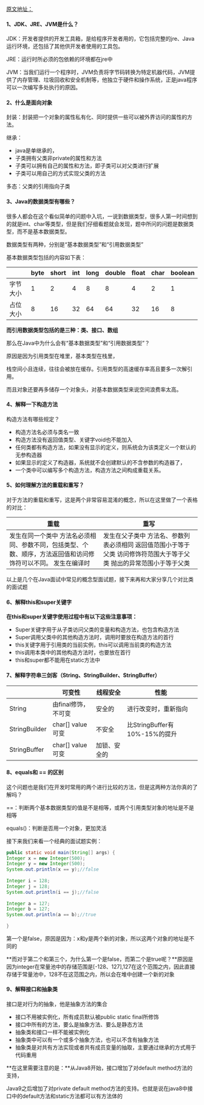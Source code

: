 



[原文地址：](https://blog.csdn.net/weixin_44985880/article/details/112235066?utm_medium=distribute.pc_category.none-task-blog-hot-8.nonecase&depth_1-utm_source=distribute.pc_category.none-task-blog-hot-8.nonecase&request_id=)

#### 1、JDK、JRE、JVM是什么？

JDK：开发者提供的开发工具箱，是给程序开发者用的，它包括完整的jre、Java运行环境，还包括了其他供开发者使用的工具包。

JRE：运行时所必须的包依赖的环境都在jre中

JVM：当我们运行一个程序时，JVM负责将字节码转换为特定机器代码，JVM提供了内存管理、垃圾回收和安全机制等，他独立于硬件和操作系统，正是java程序可以一次编写多处执行的原因。

#### 2、什么是面向对象

封装：封装把一个对象的属性私有化、同时提供一些可以被外界访问的属性的方法。

继承：

- java是单继承的，
- 子类拥有父类非private的属性和方法
- 子类可以拥有自己的属性和方法，即子类可以对父类进行扩展
- 子类可以用自己的方式实现父类的方法

多态：父类的引用指向子类



#### **3、Java的数据类型有哪些？**

很多人都会在这个看似简单的问题中入坑，一说到数据类型，很多人第一时间想到的就是int、char等类型，但是我们仔细看题就会发现，题中所问的问题是数据类型，而不是基本数据类型。

数据类型有两种，分别是“基本数据类型”和“引用数据类型”

基本数据类型包括的内容如下表：

|          | byte | short | int  | long | double | float | char | boolean |
| -------- | ---- | ----- | ---- | ---- | ------ | ----- | ---- | ------- |
| 字节大小 | 1    | 2     | 4    | 8    | 8      | 4     | 2    | 1       |
| 占位大小 | 8    | 16    | 32   | 64   | 64     | 32    | 16   | 8       |

**而引用数据类型包括的是三种：类、接口、数组**

那么在Java中为什么会有“基本数据类型”和“引用数据类型”？

原因是因为引用类型在堆里，基本类型在栈里，

栈空间小且连续，往往会被放在缓存。引用类型的高速缓存率高且要多一次解引用。

而且对象还要再多储存一个对象头，对基本数据类型来说空间浪费率太高。

#### **4、解释一下构造方法**

构造方法有哪些规定？

- 构造方法名必须与类名一致
- 构造方法没有返回值类型、关键字void也不能加入
- 任何类都有构造方法，如果没有显示的定义，则系统会为该类定义一个默认的无参构造器
- 如果显示的定义了构造器，系统就不会创建默认的不含参数的构造器了，
- 一个类中可以编写多个构造方法，构造方法之间构成重载关系。

#### **5、如何理解方法的重载和重写？**

对于方法的重载和重写，这是两个非常容易混淆的概念，所以在这里做了一个表格的对比：

| 重载                                                         | 重写                                                         |
| ------------------------------------------------------------ | ------------------------------------------------------------ |
| 发生在同一个类中  方法名必须相同、参数不同，包括类型、个数、顺序，方法返回值和访问修饰符可以不同。  发生在编译时 | 发生在父子类中  方法名、参数列表必须相同  返回值范围小于等于父类  访问修饰符范围大于等于父类  抛出的异常范围小于等于父类 |

以上是几个在Java面试中常见的概念型面试题，接下来再和大家分享几个对比类的面试题

#### **6、解释this和super关键字**

**在this和super关键字使用过程中有以下这些注意事项：**

- Super关键字用于从子类访问父类的变量和构造方法，也包含构造方法
- Super调用父类中的其他构造方法时，调用时要放在构造方法的首行
- this关键字用于引用类的当前实例，this可以调用当前类的构造方法
- this调用本类中的其他构造方法时，也要放在首行
- this和super都不能用在static方法中

#### **7、解释字符串三剑客（String、StringBuilder、StringBuffer）**

|               | 可变性              | 线程安全     | 性能                          |
| ------------- | ------------------- | ------------ | ----------------------------- |
| String        | 由final修饰，不可变 | 安全的       | 进行改变时，重新指向          |
| StringBuilder | char[] value 可变   | 不安全       | 比StringBuffer有10%-15%的提升 |
| StringBuffer  | char[] value 可变   | 加锁、安全的 |                               |

 

#### **8、equals和 == 的区别**

这个问题也是我们在开发时常用的两个进行比较的方法，但是这两种方法你真的了解吗？

==：判断两个基本数据类型的值是不是相等，或两个引用类型对象的地址是不是相等

equals()：判断是否用一个对象，更加灵活

接下来我们来看一个经典的面试题实例：

```java
public static void main(String[] args) {
Integer x = new Integer(500);
Integer y = new Integer(500);
System.out.println(x == y);//false
 
Integer i = 128;
Integer j = 128;
System.out.println(i == j);//false
 
Integer a = 127;
Integer b = 127;
System.out.println(a == b);//true
   
}
```

第一个是false，原因是因为：x和y是两个新的对象，所以这两个对象的地址是不同的

**而对于第二个和第三个，为什么第一个是false，而第二个是true呢？**原因是因为integer在常量池中的存储范围是[-128、127],127在这个范围之内，因此直接存储于常量池中，128不在这范围之内，所以会在堆中创建一个新的对象



#### **9、解释接口和抽象类**

接口是对行为的抽象，他是抽象方法的集合

- 接口不用被实例化，所有成员默认被public static final所修饰
- 接口中所有的方法，要么是抽象方法、要么是静态方法
- 抽象类和接口一样不能被实例化
- 抽象类中可以有一个或多个抽象方法，也可以不含有抽象方法
- 抽象类是对共有方法实现或者共有成员变量的抽取，主要通过继承的方式用于代码重用

**在这里需要注意的是：**从Java8开始，接口增加了对default method方法的支持，

Java9之后增加了对private default method方法的支持。也就是说在java8中接口中的default方法和static方法都可以有方法体的
